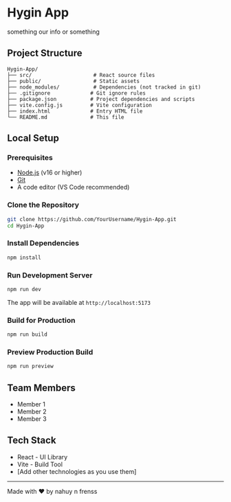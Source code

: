 # Hygin App

something our info or something

## Project Structure

```
Hygin-App/
├── src/                    # React source files
├── public/                 # Static assets
├── node_modules/           # Dependencies (not tracked in git)
├── .gitignore             # Git ignore rules
├── package.json           # Project dependencies and scripts
├── vite.config.js         # Vite configuration
├── index.html             # Entry HTML file
└── README.md              # This file
```

## Local Setup

### Prerequisites
- [Node.js](https://nodejs.org/) (v16 or higher)
- [Git](https://git-scm.com/)
- A code editor (VS Code recommended)

### Clone the Repository

```bash
git clone https://github.com/YourUsername/Hygin-App.git
cd Hygin-App
```

### Install Dependencies

```bash
npm install
```

### Run Development Server

```bash
npm run dev
```

The app will be available at `http://localhost:5173`

### Build for Production

```bash
npm run build
```

### Preview Production Build

```bash
npm run preview
```

## Team Members

- Member 1
- Member 2
- Member 3

## Tech Stack

- React - UI Library
- Vite - Build Tool
- [Add other technologies as you use them]

---

Made with ❤️ by nahuy n frenss